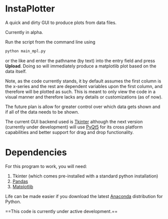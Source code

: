 # InstaPlotter
A quick and dirty GUI to produce plots from data files.

Currently in alpha. 

Run the script from the command line using

```bash
python main_mpl.py

```

or the like and enter the pathname (by text) into the entry field and press **Upload**. Doing so will immediately produce a matplotlib plot based on the data itself.

Note, as the code currently stands, it by default assumes the first column is the x-series and the rest are dependent variables upon the first column, and therefore will be plotted as such. This is meant to only view the code in a visual manner and therefore lacks any details or customizations (as of now).

The future plan is allow for greater control over which data gets shown and if all of the data needs to be shown.

The current GUI backend used is [Tkinter](https://docs.python.org/3/library/tkinter.html) although the next version (currently under development) will use [PyQt5](https://pypi.org/project/PyQt5/) for its cross platform capabilities and better support for drag and drop functionality.

# Dependencies

For this program to work, you will need:
1. Tkinter (which comes pre-installed with a standard python installation)
2. [Pandas](https://pandas.pydata.org/)
3. [Matplotlib](https://matplotlib.org/)

Life can be made easier if you download the latest [Anaconda](https://www.anaconda.com/products/individual) distribution for Python.

==This code is currently under active development.==